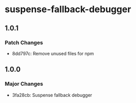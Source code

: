 # suspense-fallback-debugger

## 1.0.1

### Patch Changes

- 8dd797c: Remove unused files for npm

## 1.0.0

### Major Changes

- 3fa28cb: Suspense fallback debugger
